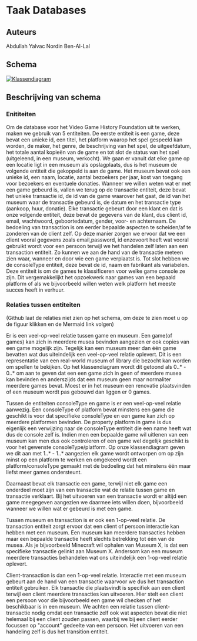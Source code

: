# Taak Databases
## Auteurs
Abdullah Yalvac
Nordin Ben-Al-Lal

## Schema  

[![Klassendiagram](https://mermaid.ink/img/pako:eNqNVMGOmzAU_BXLxyobBUiyAVU9NLvdS7eqmlxaIVVeeKRWjY1ss20a5d_7bEjA7GEXDuDx4Dczz-ZEC1UCzWghmDF3nB00q3NZcg2F5UqSj_tc-jnywGogp1wSvD4reSDkgMhPXnbQzmqOoOVWQIA0gtlK6ToAS3gGAY3SHXov25ocQGqYsEyheeOEXOoWTNwxC-Qbfs4MuPfREjvLbGtIh3BpiVWWia1qOJhcni9WHlsDyA7M1B6b2pFoMQCcgkGPK_HMDbdKm6-gvwPrDVVCMUtAWs1kAZ8AxnCppF_DCUVNF1V75BrWxT6WZgf8Ks9PBPl7ZGJiiGu0xiSy0cz-2ECgaCs4WghzKjw2zYlAzbgIoQaX-KP0Cy3Y6CeltHXNa8Nt4fZACTrEXvSAVFwb-8XD155uMU8lwHkIBBcD_mpzaybbCrNoNWgH92H4nZ_TxXz-Lqfk_c3Nh2HUbaVcjsvnNBp4Ucd78LXGLQ5YizexorDma7y-fcR5cDed0Ro0NqrEA-8zyqn9BViSZvhaMv07p-gZeay1aneUBc0qJgzMaNuU2Lv-B3FFGyZ_KIVjq9tuSLMT_UuzdDnfrDZptF4mcXSbJOmMHmm2TOerON7Eq3idRHEaLc8z-s9_v5jfxus0SeP1Il2la2TMKJTuXD32_yf3uMi49zO9ivN_PbuP6w?type=png)](https://mermaid.live/edit#pako:eNqNVMGOmzAU_BXLxyobBUiyAVU9NLvdS7eqmlxaIVVeeKRWjY1ss20a5d_7bEjA7GEXDuDx4Dczz-ZEC1UCzWghmDF3nB00q3NZcg2F5UqSj_tc-jnywGogp1wSvD4reSDkgMhPXnbQzmqOoOVWQIA0gtlK6ToAS3gGAY3SHXov25ocQGqYsEyheeOEXOoWTNwxC-Qbfs4MuPfREjvLbGtIh3BpiVWWia1qOJhcni9WHlsDyA7M1B6b2pFoMQCcgkGPK_HMDbdKm6-gvwPrDVVCMUtAWs1kAZ8AxnCppF_DCUVNF1V75BrWxT6WZgf8Ks9PBPl7ZGJiiGu0xiSy0cz-2ECgaCs4WghzKjw2zYlAzbgIoQaX-KP0Cy3Y6CeltHXNa8Nt4fZACTrEXvSAVFwb-8XD155uMU8lwHkIBBcD_mpzaybbCrNoNWgH92H4nZ_TxXz-Lqfk_c3Nh2HUbaVcjsvnNBp4Ucd78LXGLQ5YizexorDma7y-fcR5cDed0Ro0NqrEA-8zyqn9BViSZvhaMv07p-gZeay1aneUBc0qJgzMaNuU2Lv-B3FFGyZ_KIVjq9tuSLMT_UuzdDnfrDZptF4mcXSbJOmMHmm2TOerON7Eq3idRHEaLc8z-s9_v5jfxus0SeP1Il2la2TMKJTuXD32_yf3uMi49zO9ivN_PbuP6w)


## Beschrijving van schema
### Enititeiten
Om de database voor het Video Game History Foundation uit te werken, maken we gebruik van 5 entiteiten. De eerste entiteit is een game, deze bevat een unieke id, een titel, het platform waarop het spel gespeeld kan worden, de maker, het genre, de beschrijving van het spel, de uitgeefdatum, het totale aantal kopieën van de game en tot slot de status van het spel (uitgeleend, in een museum, verkocht). We gaan er vanuit dat elke game op een locatie ligt in een museum als opslagplaats, dus is het museum de volgende entiteit die gekoppeld is aan de game. Het museum bevat ook een unieke id, een naam, locatie, aantal bezoekers per jaar, kost van toegang voor bezoekers en eventuele donaties. Wanneer we willen weten wat er met een game gebeurd is, vallen we terug op de transactie entiteit, deze bevat het unieke transactie id, de id van de game waarover het gaat, de id van het museum waar de transactie gebeurd is, de datum en het transactie type (aankoop, huur, donatie). Elke transactie gebeurt door een klant en dat is onze volgende entiteit, deze bevat de gegevens van de klant, dus client id, email, wachtwoord, geboortedatum, gender, voor- en achternaam. De bedoeling van transaction is om eerder bepaalde aspecten te scheiden/af te zonderen van de client zelf. Op deze manier zorgen we ervoor dat we een client vooral gegevens zoals email,password, id enzovoort heeft wat vooral gebruikt wordt voor een persoon terwijl we het handelen zelf laten aan een transaction entiteit. Zo kunnen we aan de hand van de transactie meteen zien waar, wanneer en door wie een game verplaatst is. Tot slot hebben we de consoleType entiteit, deze bevat de id, naam en fabrikant als variabelen. Deze entiteit is om de games te klassificeren voor welke game console ze zijn. Dit vergemakkelijkt het opzoekwerk naar games van een bepaald platform of als we bijvoorbeeld willen weten welk platform het meeste succes heeft in verhuur.

### Relaties tussen entiteiten 
(Github laat de relaties niet zien op het schema, om deze te zien moet u op de figuur klikken en de Mermaid link volgen)

Er is een veel-op-veel relatie tussen game en museum. Een game(of games) kan zich in meerdere musea bevinden aangezien er ook copies van een game mogelijk zijn. Tegelijk kan een museum meer dan één game bevatten wat dus uiteindelijk een veel-op-veel relatie oplevert. Dit is een representatie van een real-world museum of library die bezocht kan worden om spellen te bekijken. Op het klassendiagram wordt dit getoond als 0..* - 0..* om aan te geven dat een een game zich in geen of meerdere musea kan bevinden en anderszijds dat een museum geen maar normaliter meerdere games bevat. Moest er in het museum een renovatie plaatsvinden of een museum wordt pas gebouwd dan liggen er 0 games.

Tussen de entiteiten consoleType en game is er een veel-op-veel relatie aanwezig. Een consoleType of platform bevat minstens een game die geschikt is voor dat specifieke consoleType en een game kan zich op meerdere platformen bevinden. De property platform in game is dus eigenlijk een verwijzing naar de consoleType entiteit die een name heeft wat dus de console zelf is. Indien men een bepaalde game wil uitlenen van een museum kan men dus ook controleren of een game wel degelijk geschikt is voor het gewenste consoleType/platform. Op onze klassendiagram geven we dit aan met 1..* - 1..* aangezien elk game wordt ontworpen om op zijn minst op een platform te werken en omgekeerd wordt een platform/consoleType gemaakt met de bedoeling dat het minstens één maar liefst meer games ondersteunt.

Daarnaast bevat elk transactie een game, terwijl niet elk game een onderdeel moet zijn van een transactie wat de relatie tussen game en transactie verklaart. Bij het uitvoeren van een transactie wordt er altijd een game meegegeven aangezien we daarmee iets willen doen, bijvoorbeeld wanneer we willen wat er gebeurd is met een game.

Tussen museum en transaction is er ook een 1-op-veel relatie. De transaction entiteit zorgt ervoor dat een client of persoon interactie kan hebben met een museum. Een museum kan meerdere transacties hebben maar een bepaalde transactie heeft slechts betrekking tot één van de musea. Als je bijvoorbeeld Minecraft wil ophalen van Museum X, is dat een specifieke transactie gelinkt aan Museum X. Andersom kan een museum meerdere transacties behandelen wat ons uiteindelijk een 1-op-veel relatie oplevert. 

Client-transaction is dan een 1-op-veel relatie. Interactie met een museum gebeurt aan de hand van een transactie waarvoor we dus het transaction entiteit gebruiken. Elk transactie die plaatsvindt is specifiek aan een client terwijl een client meerdere transacties kan uitvoeren. Hier stelt een client een persoon voor die bijvoorbeeld een game wil checken of het beschikbaar is in een museum. We achten een relatie tussen client-transactie nodig omdat een transactie zelf ook wat aspecten bevat die niet helemaal bij een client zouden passen, waarbij we bij een client eerder focussen op "account" gedeelte van een persoon. Het uitvoeren van een handeling zelf is dus het transition entiteit.
